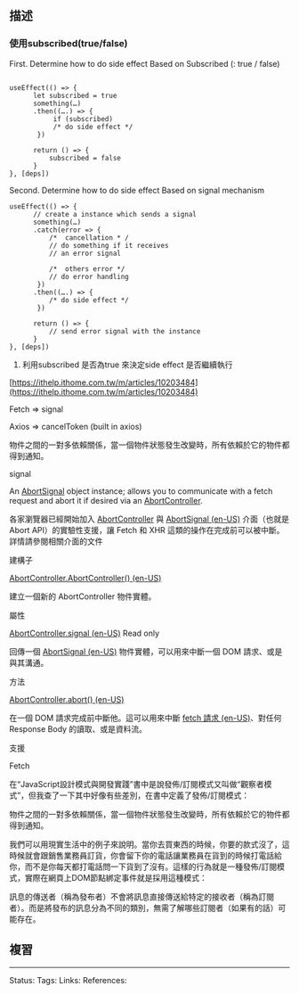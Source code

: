 ## 描述



### 使用subscribed(true/false)




First. Determine how to do side effect Based on Subscribed (: true / false)

```

useEffect(() => {
      let subscribed = true
      something(…)
      .then((….) => {
           if (subscribed) 
           /* do side effect */
       })

      return () => {
          subscribed = false
      } 
}, [deps])
```


Second. Determine how to do side effect Based on signal mechanism 

```
useEffect(() => {
      // create a instance which sends a signal
      something(…)
      .catch(error => {
          /*  cancellation * /
          // do something if it receives
          // an error signal

          /*  others error */
          // do error handling
       })
      .then((….) => {
          /* do side effect */
       })
       
      return () => {
          // send error signal with the instance
      } 
}, [deps]) 
```


1.  利用subscribed 是否為true 來決定side effect 是否繼續執行

  

[https://ithelp.ithome.com.tw/m/articles/10203484](https://ithelp.ithome.com.tw/m/articles/10203484)

  

Fetch => signal 

Axios => cancelToken (built in axios)

  

  

物件之間的一對多依賴關係，當一個物件狀態發生改變時，所有依賴於它的物件都得到通知。 

  

  

  

  

signal

An [AbortSignal](https://developer.mozilla.org/en-US/docs/Web/API/AbortSignal) object instance; allows you to communicate with a fetch request and abort it if desired via an [AbortController](https://developer.mozilla.org/en-US/docs/Web/API/AbortController).

  

  

各家瀏覽器已經開始加入 [AbortController](https://developer.mozilla.org/zh-TW/docs/Web/API/AbortController) 與 [AbortSignal (en-US)](https://developer.mozilla.org/en-US/docs/Web/API/AbortSignal) 介面（也就是 Abort API）的實驗性支援，讓 Fetch 和 XHR 這類的操作在完成前可以被中斷。詳情請參閱相關介面的文件

  

  

建構子

[AbortController.AbortController() (en-US)](https://developer.mozilla.org/en-US/docs/Web/API/AbortController/AbortController)

建立一個新的 AbortController 物件實體。

屬性

[AbortController.signal (en-US)](https://developer.mozilla.org/en-US/docs/Web/API/AbortController/signal) Read only

回傳一個 [AbortSignal (en-US)](https://developer.mozilla.org/en-US/docs/Web/API/AbortSignal) 物件實體，可以用來中斷一個 DOM 請求、或是與其溝通。

方法

[AbortController.abort() (en-US)](https://developer.mozilla.org/en-US/docs/Web/API/AbortController/abort)

在一個 DOM 請求完成前中斷他。這可以用來中斷 [fetch 請求 (en-US)](https://developer.mozilla.org/en-US/docs/Web/API/fetch)、對任何 Response Body 的讀取、或是資料流。

  

支援 

Fetch

  

  

  

  

在“JavaScript設計模式與開發實踐”書中是說發佈/訂閱模式又叫做“觀察者模式”，但我查了一下其中好像有些差別，在書中定義了發佈/訂閱模式：

  

  

物件之間的一對多依賴關係，當一個物件狀態發生改變時，所有依賴於它的物件都得到通知。

  

  

我們可以用現實生活中的例子來說明。當你去買東西的時候，你要的款式沒了，這時候就會跟銷售業務員訂貨，你會留下你的電話讓業務員在貨到的時候打電話給你，而不是你每天都打電話問一下貨到了沒有。這樣的行為就是一種發佈/訂閱模式，實際在網頁上DOM節點綁定事件就是採用這種模式：

  

  

訊息的傳送者（稱為發布者）不會將訊息直接傳送給特定的接收者（稱為訂閱者）。而是將發布的訊息分為不同的類別，無需了解哪些訂閱者（如果有的話）可能存在。

## 複習


---
Status: 
Tags:
Links:
References: